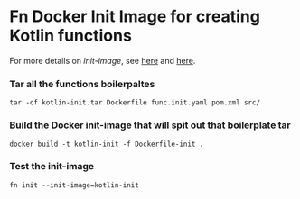# Fn Docker Init Image for creating Kotlin functions

For more details on *init-image*, see [here](https://medium.com/fnproject/even-wider-language-support-in-fn-with-init-images-a7a1b3135a6e) and [here](https://github.com/fnproject/docs/blob/master/cli/how-to/create-init-image.md).


### Tar all the functions boilerpaltes
`tar -cf kotlin-init.tar Dockerfile func.init.yaml pom.xml src/`

### Build the Docker init-image that will spit out that boilerplate tar
`docker build -t kotlin-init -f Dockerfile-init .`

### Test the init-image 
`fn init --init-image=kotlin-init`
